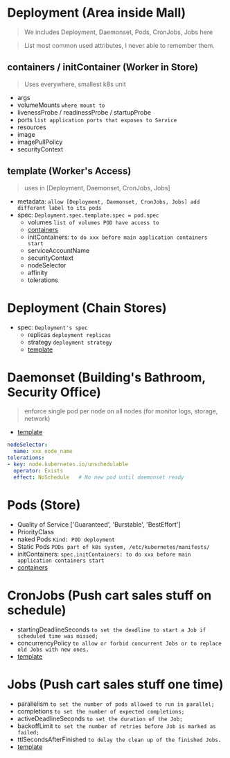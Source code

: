 # Deployment (Area inside Mall)
> We includes Deployment, Daemonset, Pods, CronJobs, Jobs here

> List most common used attributes, I never able to remember them.

## containers / initContainer (Worker in Store)
> Uses everywhere, smallest k8s unit
- args
- volumeMounts `where mount to`
- livenessProbe / readinessProbe / startupProbe
- ports `list application ports that exposes to Service`
- resources
- image
- imagePullPolicy
- securityContext

## template (Worker's Access)
> uses in [Deployment, Daemonset, CronJobs, Jobs]
- metadata: `allow [Deployment, Daemonset, CronJobs, Jobs] add different label to its pods`
- spec: `Deployment.spec.template.spec = pod.spec`
  - volumes `list of volumes POD have access to`
  - [containers](#containers)
  - initContainers: `to do xxx before main application containers start`
  - serviceAccountName
  - securityContext
  - nodeSelector
  - affinity
  - tolerations

# Deployment (Chain Stores)
- spec: `Deployment's spec`
  - replicas `deployment replicas`
  - strategy `deployment strategy`
  - [template](#template)

# Daemonset (Building's Bathroom, Security Office)
> enforce single pod per node on all nodes (for monitor logs, storage, network) 
- [template](#template)
```yml
nodeSelector:
  name: xxx_node_name
tolerations:
- key: node.kubernetes.io/unschedulable
  operator: Exists
  effect: NoSchedule   # No new pod until daemonset ready
```

# Pods (Store)
- Quality of Service ['Guaranteed', 'Burstable', 'BestEffort']
- PriorityClass 
- naked Pods `Kind: POD deployment`
- Static Pods `PODs part of k8s system, /etc/kubernetes/manifests/`
- initContainers: `spec.initContainers: to do xxx before main application containers start`
- [containers](#containers)


# CronJobs (Push cart sales stuff on schedule)
- startingDeadlineSeconds `to set the deadline to start a Job if scheduled time was missed;`
- concurrencyPolicy `to allow or forbid concurrent Jobs or to replace old Jobs with new ones. `
- [template](#template)


# Jobs (Push cart sales stuff one time)
- parallelism `to set the number of pods allowed to run in parallel;`
- completions `to set the number of expected completions;`
- activeDeadlineSeconds `to set the duration of the Job;`
- backoffLimit `to set the number of retries before Job is marked as failed;`
- ttlSecondsAfterFinished `to delay the clean up of the finished Jobs.`
- [template](#template)